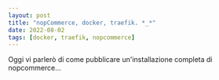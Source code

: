 ```yaml
---
layout: post
title: "nopCommerce, docker, traefik. *_*"
date: 2022-08-02
tags: [docker, traefik, nopcommerce]
---
```


Oggi vi parlerò di come pubblicare un'installazione completa di nopcommerce...

